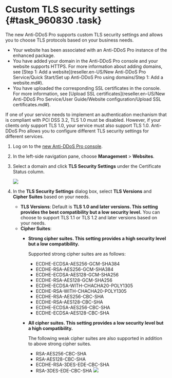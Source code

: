 # Custom TLS security settings {#task_960830 .task}

The new Anti-DDoS Pro supports custom TLS security settings and allows you to choose TLS protocols based on your business needs.

-   Your website has been associated with an Anti-DDoS Pro instance of the enhanced package.
-   You have added your domain in the Anti-DDoS Pro console and your website supports HTTPS. For more information about adding domains, see [Step 1: Add a website](reseller.en-US/New Anti-DDoS Pro Service/Quick Start/Set up Anti-DDoS Pro using domains/Step 1: Add a website.md#).
-   You have uploaded the corresponding SSL certificates in the console. For more information, see [Upload SSL certificates](reseller.en-US/New Anti-DDoS Pro Service/User Guide/Website configuration/Upload SSL certificates.md#).

If one of your service needs to implement an authentication mechanism that is compliant with PCI DSS 3.2, TLS 1.0 must be disabled. However, if your clients only support TLS 1.0, your service must also support TLS 1.0. Anti-DDoS Pro allows you to configure different TLS security settings for different services.

1.  Log on to the [new Anti-DDoS Pro console](https://partners-yundunnext.console.aliyun.com/?p=ddoscoo).
2.  In the left-side navigation pane, choose **Management** \> **Websites**.
3.  Select a domain and click **TLS Security Settings** under the Certificate Status column. 

    ![](images/50664_en-US.png)

4.  In the **TLS Security Settings** dialog box, select **TLS Versions** and **Cipher Suites** based on your needs. 

    -   **TLS Versions**: Default is **TLS 1.0 and later versions. This setting provides the best compatibility but a low security level.** You can choose to support TLS 1.1 or TLS 1.2 and later versions based on your needs.
    -   **Cipher Suites**:
        -   **Strong cipher suites. This setting provides a high security level but a low compatibility.** 

            Supported strong cipher suites are as follows:

            -   ECDHE-ECDSA-AES256-GCM-SHA384
            -   ECDHE-RSA-AES256-GCM-SHA384
            -   ECDHE-ECDSA-AES128-GCM-SHA256
            -   ECDHE-RSA-AES128-GCM-SHA256
            -   ECDHE-ECDSA-WITH-CHACHA20-POLY1305
            -   ECDHE-RSA-WITH-CHACHA20-POLY1305
            -   ECDHE-RSA-AES256-CBC-SHA
            -   ECDHE-RSA-AES128-CBC-SHA
            -   ECDHE-ECDSA-AES256-CBC-SHA
            -   ECDHE-ECDSA-AES128-CBC-SHA
        -   **All cipher suites. This setting provides a low security level but a high compatibility.** 

            The following weak cipher suites are also supported in addition to above strong cipher suites.

            -   RSA-AES256-CBC-SHA
            -   RSA-AES128-CBC-SHA
            -   ECDHE-RSA-3DES-EDE-CBC-SHA
            -   RSA-3DES-EDE-CBC-SHA
    ![](http://static-aliyun-doc.oss-cn-hangzhou.aliyuncs.com/assets/img/776342/156747945650665_en-US.png)


